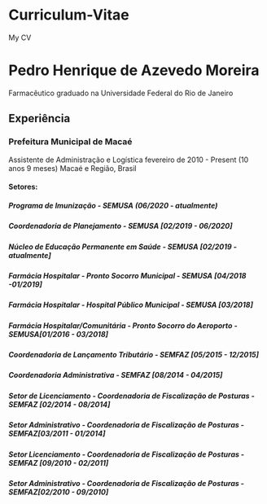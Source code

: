 # Curriculum-Vitae

My CV

# Pedro Henrique de Azevedo Moreira
Farmacêutico graduado na Universidade Federal do Rio de Janeiro

## Experiência

### Prefeitura Municipal de Macaé
Assistente de Administração e Logística fevereiro de 2010 - Present (10 anos 9 meses)
Macaé e Região, Brasil

#### Setores:

##### Programa de Imunização - SEMUSA (06/2020 - atualmente)
##### Coordenadoria de Planejamento - SEMUSA [02/2019 - 06/2020]
##### Núcleo de Educação Permanente em Saúde - SEMUSA [02/2019 -atualmente]
##### Farmácia Hospitalar - Pronto Socorro Municipal - SEMUSA [04/2018 -01/2019]
##### Farmácia Hospitalar - Hospital Público Municipal - SEMUSA [03/2018]
##### Farmácia Hospitalar/Comunitária - Pronto Socorro do Aeroporto - SEMUSA[01/2016 - 03/2018]
##### Coordenadoria de Lançamento Tributário - SEMFAZ [05/2015 - 12/2015]
##### Coordenadoria Administrativa - SEMFAZ [08/2014 - 04/2015]
##### Setor de Licenciamento - Coordenadoria de Fiscalização de Posturas -SEMFAZ [02/2014 - 08/2014]
##### Setor Administrativo - Coordenadoria de Fiscalização de Posturas - SEMFAZ[03/2011 - 01/2014]
##### Setor Licenciamento - Coordenadoria de Fiscalização de Posturas -SEMFAZ [09/2010 - 02/2011]
##### Setor Administrativo - Coordenadoria de Fiscalização de Posturas - SEMFAZ[02/2010 - 09/2010]







